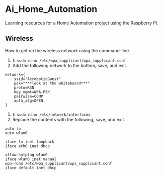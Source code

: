 # Ai_Home_Automation
Learning resources for a Home Automation project using the Raspberry Pi.

## Wireless

How to get on the wireless network using the command-line.

1. `$ sudo nano /etc/wpa_supplicant/wpa_supplicant.conf`
1. Add the following network to the bottom, save, and exit.
````
network={
	ssid="AcroboticGuest"
	psk="***look at the whiteboard***"
	proto=RSN
	key_mgmt=WPA-PSK
	pairwise=CCMP
	auth_alg=OPEN
}
````
1. `$ sudo nano /etc/network/interfaces`
1. Replace the contents with the following, save, and exit.
````
auto lo
auto wlan0

iface lo inet loopback
iface eth0 inet dhcp

allow-hotplug wlan0
iface wlan0 inet manual
wpa-roam /etc/wpa_supplicant/wpa_supplicant.conf
iface default inet dhcp
````
